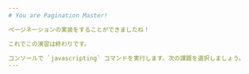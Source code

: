 ```yaml
---
# You are Pagination Master!

ページネーションの実装をすることができましたね！

これでこの演習は終わりです。

コンソールで `javascripting` コマンドを実行します。次の課題を選択しましょう。
---
```


